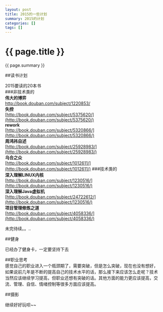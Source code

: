 ```yaml
---
layout: post
title: 2015的一些计划
summary: 2015的计划
categories: []
tags: []
---
```


{{ page.title }}
================

{{ page.summary }}


##读书计划

2015要读的20本书  
###非技术类的  
**伟大的博弈**   
[http://book.douban.com/subject/1220853/ ](http://book.douban.com/subject/1220853/ )   
**失控**  
[http://book.douban.com/subject/5375620/](http://book.douban.com/subject/5375620/)  
**rework**  
[http://book.douban.com/subject/5320866/](http://book.douban.com/subject/5320866/)  
**周鸿祎自述**  
[http://book.douban.com/subject/25928983/](http://book.douban.com/subject/25928983/)  
**乌合之众**  
[http://book.douban.com/subject/1012611/](http://book.douban.com/subject/1012611/)
###技术类的  
**深入理解LINUX内核**  
[http://book.douban.com/subject/1230516/](http://book.douban.com/subject/1230516/)  
**深入理解Java虚拟机**  
[http://book.douban.com/subject/24722612/](http://book.douban.com/subject/1230516/)  
**项目管理修炼之道**  
[http://book.douban.com/subject/4058336/](http://book.douban.com/subject/4058336/)

未完待续。。..

##健身

已经办了健身卡，一定要坚持下去

##职业思考  
感觉自己的职业进入一个瓶颈期了，需要突破，但是怎么突破，现在也没有想好，如果说前几年是不断的提高自己的技术水平的话，那么接下来应该怎么走呢？技术当然应该继续学习提高，但职业还想有突破的话。其他方面的能力更应该提高，交流、管理、自信、情绪控制等很多方面应该提高。

##摄影

继续好好玩呗~~

